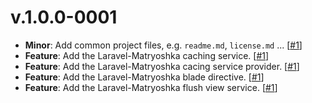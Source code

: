 # v.1.0.0-0001

- **Minor**:
  Add common project files, e.g. `readme.md`, `license.md` ...
  [[#1](https://github.com/sirthxalot/laravel-matryoshka/issues/1)]
- **Feature**:
  Add the Laravel-Matryoshka caching service.
  [[#1](https://github.com/sirthxalot/laravel-matryoshka/issues/1)]
- **Feature**:
  Add the Laravel-Matryoshka cacing service provider.
  [[#1](https://github.com/sirthxalot/laravel-matryoshka/issues/1)]
- **Feature**:
  Add the Laravel-Matryoshka blade directive.
  [[#1](https://github.com/sirthxalot/laravel-matryoshka/issues/1)]
- **Feature**:
  Add the Laravel-Matryoshka flush view service.
  [[#1](https://github.com/sirthxalot/laravel-matryoshka/issues/1)]
